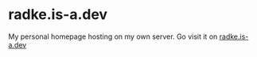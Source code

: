 # radke.is-a.dev
My personal homepage hosting on my own server. Go visit it on <a href="https://radke.is-a.dev">radke.is-a.dev</a>
